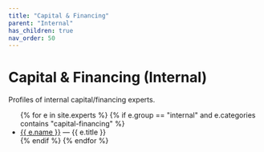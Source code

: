 ```yaml
---
title: "Capital & Financing"
parent: "Internal"
has_children: true
nav_order: 50
---
```

# Capital & Financing (Internal)
Profiles of internal capital/financing experts.

<!-- BEGIN: expert-list internal/capital-financing (auto-generated) -->
<ul>
{% for e in site.experts %}
  {% if e.group == "internal" and e.categories contains "capital-financing" %}
    <li><a href="{{ e.url | relative_url }}">{{ e.name }}</a> — {{ e.title }}</li>
  {% endif %}
{% endfor %}
</ul>
<!-- END: expert-list internal/capital-financing -->
